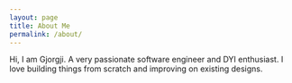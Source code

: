 ```yaml
---
layout: page
title: About Me
permalink: /about/
---
```


Hi, I am Gjorgji. A very passionate software engineer and DYI enthusiast. I love building things from scratch and improving on existing designs. 